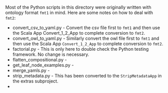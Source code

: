 Most of the Python scripts in this directory were originally written with ontology format `fmt1` in mind.  Here are some notes on how to deal with `fmt2`:

* convert_csv_to_yaml.py - Convert the csv file first to `fmt1` and then use the Scala App Convert_1_2_App to complete conversion to `fmt2`.
* convert_owl_to_yaml.py - Similarly convert the owl file first to `fmt1` and then use the Scala App `Convert_1_2_App` to complete conversion to `fmt2`.
* factorial.py - This is only here to double check the Python testing framework.  No change is necessary.
* flatten_compositional.py -
* get_leaf_node_examples.py -
* merge_yamls.py -
* strip_metadata.py - This has been converted to the `StripMetadataApp` in the extras subproject.
* 